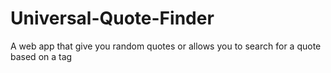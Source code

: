 # Universal-Quote-Finder
A web app that give you random quotes or allows you to search for a quote based on a tag
